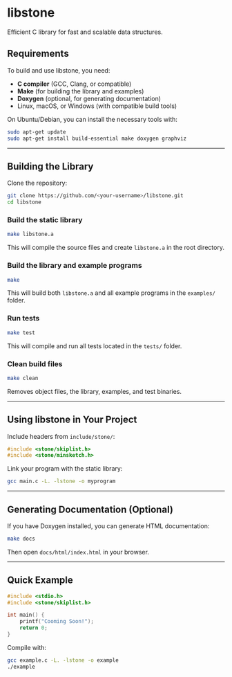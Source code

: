 # libstone
Efficient C library for fast and scalable data structures.

## Requirements
To build and use libstone, you need:

- **C compiler** (GCC, Clang, or compatible)
- **Make** (for building the library and examples)
- **Doxygen** (optional, for generating documentation)
- Linux, macOS, or Windows (with compatible build tools)

On Ubuntu/Debian, you can install the necessary tools with:

```bash
sudo apt-get update
sudo apt-get install build-essential make doxygen graphviz
```

---

## Building the Library

Clone the repository:

```bash
git clone https://github.com/<your-username>/libstone.git
cd libstone
```

### Build the static library
```bash
make libstone.a
```
This will compile the source files and create `libstone.a` in the root directory.

### Build the library and example programs
```bash
make
```
This will build both `libstone.a` and all example programs in the `examples/` folder.

### Run tests
```bash
make test
```
This will compile and run all tests located in the `tests/` folder.

### Clean build files
```bash
make clean
```
Removes object files, the library, examples, and test binaries.

---

## Using libstone in Your Project

Include headers from `include/stone/`:

```c
#include <stone/skiplist.h>
#include <stone/minsketch.h>
```

Link your program with the static library:

```bash
gcc main.c -L. -lstone -o myprogram
```

---

## Generating Documentation (Optional)

If you have Doxygen installed, you can generate HTML documentation:

```bash
make docs
```

Then open `docs/html/index.html` in your browser.

---

## Quick Example

```c
#include <stdio.h>
#include <stone/skiplist.h>

int main() {
    printf("Cooming Soon!");
    return 0;
}
```

Compile with:

```bash
gcc example.c -L. -lstone -o example
./example
```

